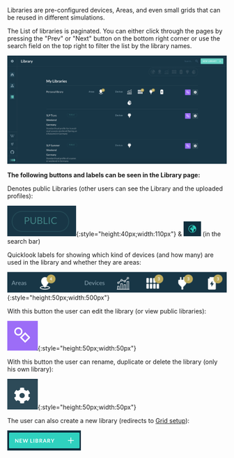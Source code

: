 Libraries are pre-configured devices, Areas, and even small grids that can be reused in different simulations.

The List of libraries is paginated. 
You can either click through the pages by pressing the "Prev" or "Next" button on the bottom right corner or use the search field on the top right to filter the list by the library names.

![img](img/libraries-13.png)

**The following buttons and labels can be seen in the Library page:**  

Denotes public Libraries (other users can see the Library and the uploaded profiles):

![img](img/libraries-12.png){:style="height:40px;width:110px"} & ![img](img/libraries-2.png) (in the search bar)


Quicklook labels for showing which kind of devices (and how many) are used in the library and whether they are areas:

![img](img/libraries-11.png){:style="height:50px;width:500px"}

With this button the user can edit the library (or view public libraries):

![img](img/libraries-10.png){:style="height:50px;width:50px"}

With this button the user can rename, duplicate or delete the library (only his own library):

![img](img/libraries-9.png){:style="height:50px;width:50px"}

The user can also create a new library (redirects to [Grid setup](grid-setup.md)):

![img](img/libraries-7.png)